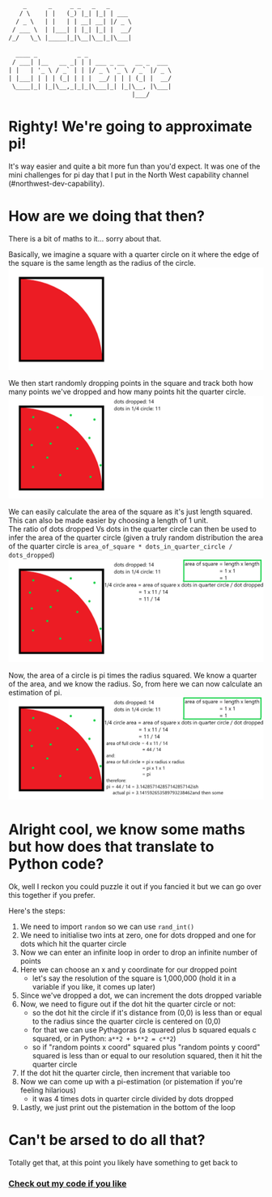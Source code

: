 ```
    _      _     _ _   _   _      
   / \    | |   (_) |_| |_| | ___ 
  / _ \   | |   | | __| __| |/ _ \
 / ___ \  | |___| | |_| |_| |  __/
/_/   \_\ |_____|_|\__|\__|_|\___|
                                  
  ____ _           _ _                       
 / ___| |__   __ _| | | ___ _ __   __ _  ___ 
| |   | '_ \ / _` | | |/ _ \ '_ \ / _` |/ _ \
| |___| | | | (_| | | |  __/ | | | (_| |  __/
 \____|_| |_|\__,_|_|_|\___|_| |_|\__, |\___|
                                  |___/     
```

# Righty! We're going to approximate pi!  
It's way easier and quite a bit more fun than you'd expect. It was one of the mini challenges for pi day that I put in the North West capability channel (#northwest-dev-capability).  

# How are we doing that then?
There is a bit of maths to it... sorry about that.  

Basically, we imagine a square with a quarter circle on it where the edge of the square is the same length as the radius of the circle.  
![square with quarter circle in it](./IMGS/square_with_quarter_circle.png)

We then start randomly dropping points in the square and track both how many points we've dropped and how many points hit the quarter circle.  
![dropping dots](./IMGS/dropping_dots.png)  

We can easily calculate the area of the square as it's just length squared. This can also be made easier by choosing a length of 1 unit.  
The ratio of dots dropped Vs dots in the quarter circle can then be used to infer the area of the quarter circle (given a truly random distribution the area of the quarter circle is `area_of_square * dots_in_quarter_circle / dots_dropped`)  
![calculating area](./IMGS/calculating_area.png)  

Now, the area of a circle is pi times the radius squared. We know a quarter of the area, and we know the radius. So, from here we can now calculate an estimation of pi.  
![calculating pi](./IMGS/calculating%20pi.png)  

# Alright cool, we know some maths but how does that translate to Python code?
Ok, well I reckon you could puzzle it out if you fancied it but we can go over this together if you prefer.  

Here's the steps:

1. We need to import `random` so we can use `rand_int()`
1. We need to initialise two ints at zero, one for dots dropped and one for dots which hit the quarter circle
1. Now we can enter an infinite loop in order to drop an infinite number of points
1. Here we can choose an x and y coordinate for our dropped point
    * let's say the resolution of the square is 1,000,000 (hold it in a variable if you like, it comes up later)
1. Since we've dropped a dot, we can increment the dots dropped variable
1. Now, we need to figure out if the dot hit the quarter circle or not:
    * so the dot hit the circle if it's distance from (0,0) is less than or equal to the radius since the quarter circle is centered on (0,0)
    * for that we can use Pythagoras (a squared plus b squared equals c squared, or in Python: `a**2 + b**2 = c**2`)
    * so if "random points x coord" squared plus "random points y coord" squared is less than or equal to our resolution squared, then it hit the quarter circle
1. If the dot hit the quarter circle, then increment that variable too
1. Now we can come up with a pi-estimation (or pistemation if you're feeling hilarious)
    * it was 4 times dots in quarter circle divided by dots dropped
1. Lastly, we just print out the pistemation in the bottom of the loop

# Can't be arsed to do all that?
Totally get that, at this point you likely have something to get back to
### [Check out my code if you like](./10_solution.py)
